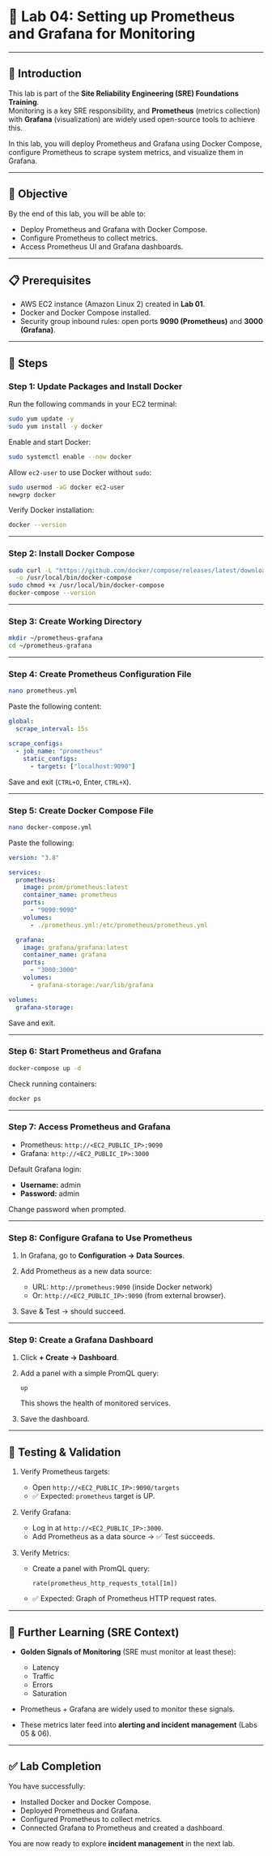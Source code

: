 # 🧪 Lab 04: Setting up Prometheus and Grafana for Monitoring  

---

## 📘 Introduction  
This lab is part of the **Site Reliability Engineering (SRE) Foundations Training**.  
Monitoring is a key SRE responsibility, and **Prometheus** (metrics collection) with **Grafana** (visualization) are widely used open-source tools to achieve this.  

In this lab, you will deploy Prometheus and Grafana using Docker Compose, configure Prometheus to scrape system metrics, and visualize them in Grafana.  

---

## 🎯 Objective  
By the end of this lab, you will be able to:  
- Deploy Prometheus and Grafana with Docker Compose.  
- Configure Prometheus to collect metrics.  
- Access Prometheus UI and Grafana dashboards.  

---

## 📋 Prerequisites  
- AWS EC2 instance (Amazon Linux 2) created in **Lab 01**.  
- Docker and Docker Compose installed.  
- Security group inbound rules: open ports **9090 (Prometheus)** and **3000 (Grafana)**.  

---

## 🔨 Steps  

### Step 1: Update Packages and Install Docker  
Run the following commands in your EC2 terminal:  
```bash
sudo yum update -y
sudo yum install -y docker
````

Enable and start Docker:

```bash
sudo systemctl enable --now docker
```

Allow `ec2-user` to use Docker without `sudo`:

```bash
sudo usermod -aG docker ec2-user
newgrp docker
```

Verify Docker installation:

```bash
docker --version
```

---

### Step 2: Install Docker Compose

```bash
sudo curl -L "https://github.com/docker/compose/releases/latest/download/docker-compose-$(uname -s)-$(uname -m)" \
  -o /usr/local/bin/docker-compose
sudo chmod +x /usr/local/bin/docker-compose
docker-compose --version
```

---

### Step 3: Create Working Directory

```bash
mkdir ~/prometheus-grafana
cd ~/prometheus-grafana
```

---

### Step 4: Create Prometheus Configuration File

```bash
nano prometheus.yml
```

Paste the following content:

```yaml
global:
  scrape_interval: 15s

scrape_configs:
  - job_name: "prometheus"
    static_configs:
      - targets: ["localhost:9090"]
```

Save and exit (`CTRL+O`, Enter, `CTRL+X`).

---

### Step 5: Create Docker Compose File

```bash
nano docker-compose.yml
```

Paste the following:

```yaml
version: "3.8"

services:
  prometheus:
    image: prom/prometheus:latest
    container_name: prometheus
    ports:
      - "9090:9090"
    volumes:
      - ./prometheus.yml:/etc/prometheus/prometheus.yml

  grafana:
    image: grafana/grafana:latest
    container_name: grafana
    ports:
      - "3000:3000"
    volumes:
      - grafana-storage:/var/lib/grafana

volumes:
  grafana-storage:
```

Save and exit.

---

### Step 6: Start Prometheus and Grafana

```bash
docker-compose up -d
```

Check running containers:

```bash
docker ps
```

---

### Step 7: Access Prometheus and Grafana

* Prometheus: `http://<EC2_PUBLIC_IP>:9090`
* Grafana: `http://<EC2_PUBLIC_IP>:3000`

Default Grafana login:

* **Username:** admin
* **Password:** admin

Change password when prompted.

---

### Step 8: Configure Grafana to Use Prometheus

1. In Grafana, go to **Configuration → Data Sources**.
2. Add Prometheus as a new data source:

   * URL: `http://prometheus:9090` (inside Docker network)
   * Or: `http://<EC2_PUBLIC_IP>:9090` (from external browser).
3. Save & Test → should succeed.

---

### Step 9: Create a Grafana Dashboard

1. Click **+ Create → Dashboard**.
2. Add a panel with a simple PromQL query:

   ```promql
   up
   ```

   This shows the health of monitored services.
3. Save the dashboard.

---

## 🧾 Testing & Validation

1. Verify Prometheus targets:

   * Open `http://<EC2_PUBLIC_IP>:9090/targets`
   * ✅ Expected: `prometheus` target is UP.

2. Verify Grafana:

   * Log in at `http://<EC2_PUBLIC_IP>:3000`.
   * Add Prometheus as a data source → ✅ Test succeeds.

3. Verify Metrics:

   * Create a panel with PromQL query:

     ```promql
     rate(prometheus_http_requests_total[1m])
     ```
   * ✅ Expected: Graph of Prometheus HTTP request rates.

---

## 📌 Further Learning (SRE Context)

* **Golden Signals of Monitoring** (SRE must monitor at least these):

  * Latency
  * Traffic
  * Errors
  * Saturation
* Prometheus + Grafana are widely used to monitor these signals.
* These metrics later feed into **alerting and incident management** (Labs 05 & 06).

---

## ✅ Lab Completion

You have successfully:

* Installed Docker and Docker Compose.
* Deployed Prometheus and Grafana.
* Configured Prometheus to collect metrics.
* Connected Grafana to Prometheus and created a dashboard.

You are now ready to explore **incident management** in the next lab.

```

